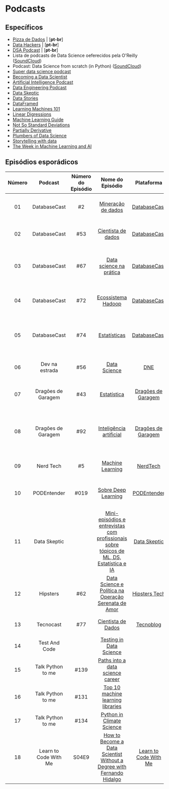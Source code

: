 # Podcasts


## Específicos

- [Pizza de Dados](https://pizzadedados.com) | [**pt-br**]
- [Data Hackers](https://www.google.com/podcasts?feed=aHR0cHM6Ly9hbmNob3IuZm0vcy82ZDFlZTM0L3BvZGNhc3QvcnNz) | [**pt-br**]
- [DSA Podcast](http://feeds.soundcloud.com/users/soundcloud:users:511680597/sounds.rss) | [**pt-br**]
- Lista de podcasts de Data Science oeferecidos pela O'Reilly ([SoundCloud](https://soundcloud.com/oreilly-radar/sets/the-oreilly-data-show-podcast))
- Podcast: Data Science from scratch (in Python) ([SoundCloud](https://soundcloud.com/talkpython/56-data-science-from-scratch))
- [Super data science podcast](https://www.superdatascience.com/podcast/)
- [Becoming a Data Scientist](https://www.becomingadatascientist.com/category/podcast/)
- [Artificial Intelligence Podcast](https://lexfridman.com/ai/)
- [Data Engineering Podcast](https://www.dataengineeringpodcast.com/)
- [Data Skeptic](https://dataskeptic.com/)
- [Data Stories](http://datastori.es/)
- [DataFramed](https://www.datacamp.com/community/podcast)
- [Learning Machines 101](https://www.learningmachines101.com/)
- [Linear Digressions](http://lineardigressions.com/)
- [Machine Learning Guide](http://ocdevel.com/mlg)
- [Not So Standard Deviations](http://nssdeviations.com/)
- [Partially Derivative](http://partiallyderivative.com/)
- [Plumbers of Data Science](https://open.spotify.com/show/529Q58D0db7bI8p6NKaRjU)
- [Storytelling with data](http://www.storytellingwithdata.com/podcast/)
- [The Week in Machine Learning and AI](https://twimlai.com/)


## Episódios esporádicos 


| Número | Podcast | Número do Episódio | Nome do Episódio | Plataforma | Autor(es) |
| :---: | :---: | :---: | :---: | :---: | :---: |
|01|DatabaseCast | #2 | [Mineração de dados](http://databasecast.com.br/wp/databasecast-2-mineracao-de-dados/)| [DatabaseCast](http://databasecast.com.br/wp/sample-page/) | `Mauro Pichiliani, Wagner Crivelini, Ary Bressane` |
|02|DatabaseCast | #53 | [Cientista de dados](http://databasecast.com.br/wp/databasecast-53-cientista-de-dados/)| [DatabaseCast](http://databasecast.com.br/wp/sample-page/) | `Mauro Pichiliani, Wagner Crivelini, Marcelo Glauco` |
|03|DatabaseCast | #67 | [Data science na prática](http://databasecast.com.br/wp/databasecast-67-data-science-na-pratica/)| [DatabaseCast](http://databasecast.com.br/wp/sample-page/) | `Mauro Pichiliani, Wagner Crivelini, Diego Nogare, Tantravahi Aditya` |
|04| DatabaseCast | #72 | [Ecossistema Hadoop](http://databasecast.com.br/wp/databasecast-72-ecossistema-hadoop/)| [DatabaseCast](http://databasecast.com.br/wp/sample-page/) | `Mauro Pichiliani, Wagner Crivelini, Felipe Gasparini` |
|05|DatabaseCast | #74 | [Estatísticas](http://databasecast.com.br/wp/databasecast-74-estatisticas/)| [DatabaseCast](http://databasecast.com.br/wp/sample-page/) | `Mauro Pichiliani, Wagner Crivelini, Ricardo Rezende, Fabiano Amorim` |
|06|Dev na estrada | #56 | [Data Science](http://devnaestrada.com.br/2016/06/03/data-science.html)| [DNE](http://devnaestrada.com.br/) |`Fellipe Azambuja, Igor Leroy, Ramon Sanches, Raony Guimaraes` |
|07|Dragões de Garagem | #43 |[Estatística](http://dragoesdegaragem.com/podcast/dragoes-de-garagem-43-estatistica/)| [Dragões de Garagem](http://dragoesdegaragem.com/sobre/) | `Luciano Queiroz, Lucas Camargos, Bruno Spacek, Rafael Calsaverini` |
|08|Dragões de Garagem| #92 |[Inteligência artificial](http://dragoesdegaragem.com/podcast/dragoes-de-garagem-92-inteligencia-artificial/)| [Dragões de Garagem](http://dragoesdegaragem.com/sobre/) | `Lucas Camargos, Victor Caparica, Camila Laranjeira, Kherian Gracher, Antonio Nazaré, Igor Bastos` |
|09|Nerd Tech |#5 |[Machine Learning](https://jovemnerd.com.br/nerdcast/nerdtech/machine-learning/)| [NerdTech](https://jovemnerd.com.br/playlist/nerdtech/) | `Caio Gomes, Guilherme Silveira, Paulo Silveira` |
|10|PODEntender |#019 |[Sobre Deep Learning](http://dragoesdegaragem.com/podentender/019-sobre-deep-learning)| [PODEntender](http://dragoesdegaragem.com/podentender) | `Antonio Marinho(Tonho), Carol Lacerda, Fábio Neves(Dalton), Dave Canton` |
|11|Data Skeptic | | [Mini-episódios e entrevistas com profissionais sobre tópicos de ML, DS, Estatística e IA ](https://dataskeptic.com/)| [Data Skeptic](https://www.youtube.com/channel/UC60gRMJRjTuTskBnl-LkPAg/) | `Kyle Polich` |
|12| Hipsters | #62 |[Data Science e Política na Operação Serenata de Amor](https://hipsters.tech/data-science-e-politica-na-operacao-serenata-de-amor-hipsters-62/)| [Hipsters Tech](https://hipsters.tech/) | `Paulo Silveira, Mauricio Linhares, Irio Musskopf, Eduardo Cuducos` |
|13|Tecnocast |#77 | [Cientista de Dados](https://tecnoblog.net/227424/tecnocast-077-cientista-de-dados/)| [Tecnoblog](https://tecnoblog.net/) | `Thiago Mobilon, Paulo Higa, Bernardo Santos Aflalo` |
|14|Test And Code | |[Testing in Data Science](http://testandcode.com/33)| | |
|15|Talk Python to me |#139 |[Paths into a data science career](https://talkpython.fm/episodes/show/139/paths-into-a-data-science-career)| | Hugo Bowne-Anderson  |
|16|Talk Python to me |#131 | [Top 10 machine learning libraries](https://talkpython.fm/episodes/show/131/top-10-machine-learning-libraries)| | Pete Garcin |
|17|Talk Python to me |#134 | [Python in Climate Science](https://talkpython.fm/episodes/show/134/python-in-climate-science)| | Damien Irving |
|18|Learn to Code With Me |S04E9 | [How to Become a Data Scientist Without a Degree with Fernando Hidalgo](https://learntocodewith.me/podcast/become-a-data-scientist-with-fernando-hidalgo/) | [Learn to Code With Me]() | Laurence Bradford |